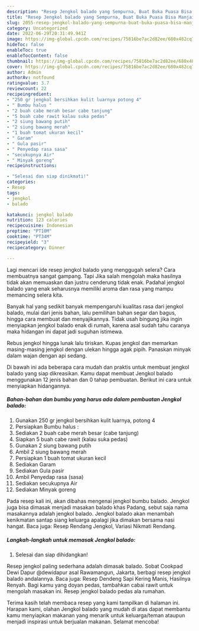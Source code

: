 ```yaml
---
description: "Resep Jengkol balado yang Sempurna, Buat Buka Puasa Bisa Manjain Lidah"
title: "Resep Jengkol balado yang Sempurna, Buat Buka Puasa Bisa Manjain Lidah"
slug: 2055-resep-jengkol-balado-yang-sempurna-buat-buka-puasa-bisa-manjain-lidah
category: Uncategorized
date: 2022-06-29T20:31:49.941Z
image: https://img-global.cpcdn.com/recipes/75816be7ac2d82ee/680x482cq70/jengkol-balado-foto-resep-utama.jpg
hideToc: false
enableToc: true
enableTocContent: false
thumbnail: https://img-global.cpcdn.com/recipes/75816be7ac2d82ee/680x482cq70/jengkol-balado-foto-resep-utama.jpg
cover: https://img-global.cpcdn.com/recipes/75816be7ac2d82ee/680x482cq70/jengkol-balado-foto-resep-utama.jpg
author: Admin
authorAv: notfound
ratingvalue: 3.7
reviewcount: 22
recipeingredient:
- "250 gr jengkol bersihkan kulit luarnya potong 4"
- " Bumbu halus "
- "2 buah cabe merah besar cabe tanjung"
- "5 buah cabe rawit kalau suka pedas"
- "2 siung bawang putih"
- "2 siung bawang merah"
- "1 buah tomat ukuran kecil"
- " Garam"
- " Gula pasir"
- " Penyedap rasa sasa"
- "secukupnya Air"
- " Minyak goreng"
recipeinstructions:

- "Selesai dan siap dinikmati!"
categories:
- Resep
tags:
- jengkol
- balado

katakunci: jengkol balado 
nutrition: 123 calories
recipecuisine: Indonesian
preptime: "PT10M"
cooktime: "PT34M"
recipeyield: "3"
recipecategory: Dinner

---
```



Lagi mencari ide resep jengkol balado yang menggugah selera? Cara membuatnya sangat gampang. Tapi Jika salah mengolah maka hasilnya tidak akan memuaskan dan justru cenderung tidak enak. Padahal jengkol balado yang enak seharusnya memiliki aroma dan rasa yang mampu memancing selera kita.


Banyak hal yang sedikit banyak mempengaruhi kualitas rasa dari jengkol balado, mulai dari jenis bahan, lalu pemilihan bahan segar dan bagus, hingga cara membuat dan menyajikannya. Tidak usah bingung jika ingin menyiapkan jengkol balado enak di rumah, karena asal sudah tahu caranya maka hidangan ini dapat jadi suguhan istimewa.

Rebus jengkol hingga lunak lalu tiriskan. Kupas jengkol dan memarkan masing-masing jengkol dengan ulekan hingga agak pipih. Panaskan minyak dalam wajan dengan api sedang.


Di bawah ini ada beberapa cara mudah dan praktis untuk membuat jengkol balado yang siap dikreasikan. Kamu dapat membuat Jengkol balado menggunakan 12 jenis bahan dan 0 tahap pembuatan. Berikut ini cara untuk menyiapkan hidangannya.

<!--inarticleads1-->

##### Bahan-bahan dan bumbu yang harus ada dalam pembuatan Jengkol balado:

1. Gunakan 250 gr jengkol bersihkan kulit luarnya, potong 4
1. Persiapkan  Bumbu halus :
1. Sediakan 2 buah cabe merah besar (cabe tanjung)
1. Siapkan 5 buah cabe rawit (kalau suka pedas)
1. Gunakan 2 siung bawang putih
1. Ambil 2 siung bawang merah
1. Persiapkan 1 buah tomat ukuran kecil
1. Sediakan  Garam
1. Sediakan  Gula pasir
1. Ambil  Penyedap rasa (sasa)
1. Sediakan secukupnya Air
1. Sediakan  Minyak goreng


Pada resep kali ini, akan dibahas mengenai jengkol bumbu balado. Jengkol juga bisa dimasak menjadi masakan balado khas Padang, sebut saja nama masakannya adalah jengkol balado. Jengkol balado akan menambah kenikmatan santap siang keluarga apalagi jika dimakan bersama nasi hangat. Baca juga: Resep Rendang Jengkol, Variasi Nikmati Rendang. 

<!--inarticleads2-->

##### Langkah-langkah untuk memasak Jengkol balado:


1. Selesai dan siap dihidangkan!

Resep jengkol paling sederhana adalah dimasak balado. Sobat Cookpad Dewi Dapur @dewidapur asal Rawamangun, Jakarta, berbagi resep jengkol balado andalannya. Baca juga: Resep Dendeng Sapi Kering Manis, Hasilnya Renyah. Bagi kamu yang doyan pedas, tambahkan cabai rawit untuk mengolah masakan ini. Resep jengkol balado pedas ala rumahan. 

Terima kasih telah membaca resep yang kami tampilkan di halaman ini. Harapan kami, olahan Jengkol balado yang mudah di atas dapat membantu kamu menyiapkan makanan yang menarik untuk keluarga/teman ataupun menjadi inspirasi untuk berjualan makanan. Selamat mencoba!
